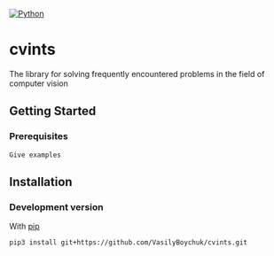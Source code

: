 [![Python](https://img.shields.io/badge/python-3.6-blue.svg)](https://python.org)


# cvints

The library for solving frequently encountered problems in the field of computer vision

## Getting Started



### Prerequisites



```
Give examples
```

## Installation

### Development version

With [pip](https://pip.pypa.io/en/stable/)
```
pip3 install git+https://github.com/VasilyBoychuk/cvints.git
```

